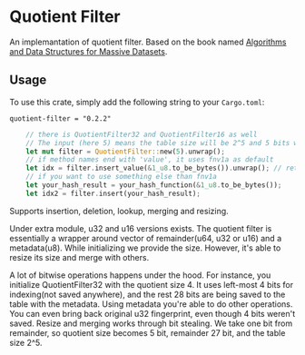 # Quotient Filter

An implemantation of quotient filter. Based on the book named [Algorithms and Data Structures for Massive Datasets](https://www.manning.com/books/algorithms-and-data-structures-for-massive-datasets).   

## Usage

To use this crate, simply add the following string to your `Cargo.toml`:
```
quotient-filter = "0.2.2"
```

```rust
    // there is QuotientFilter32 and QuotientFilter16 as well
    // The input (here 5) means the table size will be 2^5 and 5 bits will be used for indexing.
    let mut filter = QuotientFilter::new(5).unwrap();
    // if method names end with 'value', it uses fnv1a as default
    let idx = filter.insert_value(&1_u8.to_be_bytes()).unwrap(); // returns Result<location of insert>
    // if you want to use something else than fnv1a
    let your_hash_result = your_hash_function(&1_u8.to_be_bytes());
    let idx2 = filter.insert(your_hash_result);
```

Supports insertion, deletion, lookup, merging and resizing.

Under extra module, u32 and u16 versions exists. The quotient filter is essentially a wrapper around vector of remainder(u64, u32 or u16) and a metadata(u8). While initializing we provide the size. However, it's able to resize its size and merge with others.

A lot of bitwise operations happens under the hood. For instance, you initialize QuotientFilter32 with the quotient size 4. It uses left-most 4 bits for indexing(not saved anywhere), and the rest 28 bits are being saved to the table with the metadata. Using metadata you're able to do other operations. You can even bring back original u32 fingerprint, even though 4 bits weren't saved. Resize and merging works through bit stealing. We take one bit from remainder, so quotient size becomes 5 bit, remainder 27 bit, and the table size 2^5.

